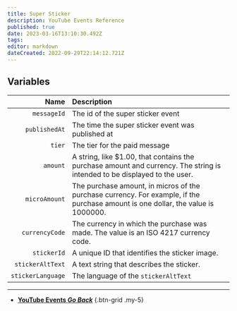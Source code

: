```yaml
---
title: Super Sticker
description: YouTube Events Reference
published: true
date: 2023-03-16T13:10:30.492Z
tags: 
editor: markdown
dateCreated: 2022-09-29T22:14:12.721Z
---
```


## Variables
Name | Description
----:|:------------
`messageId` | The id of the super sticker event
`publishedAt` | The time the super sticker event was published at
`tier` | The tier for the paid message
`amount` | A string, like $1.00, that contains the purchase amount and currency. The string is intended to be displayed to the user.
`microAmount` | The purchase amount, in micros of the purchase currency. For example, if the purchase amount is one dollar, the value is 1000000.
`currencyCode` | The currency in which the purchase was made. The value is an ISO 4217 currency code.
`stickerId` | A unique ID that identifies the sticker image.
`stickerAltText` | A text string that describes the sticker.
`stickerLanguage` | The language of the `stickerAltText`

---

- [<i class="mdi mdi-chevron-left"></i>**YouTube Events *Go Back***](/Platforms/YouTube/Events)
{.btn-grid .my-5}